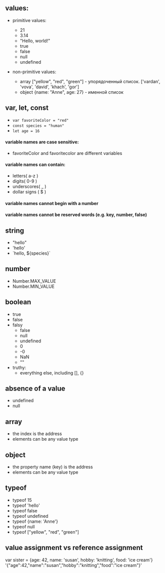 ## values:
- primitive values:
  - 21
  - 3.14
  - "Hello, world!"
  - true
  - false
  - null
  - undefined

- non-primitive values:
  - array ["yellow", "red", "green"] - упорядоченный список. ['vardan', 'vova', 'david', 'khach', 'gor']
  - object {name: "Anne", age: 27} - именной список 


## var, let, const
- `var favoriteColor = "red"`
- `const species = "human"`
- `let age = 16`

#### variable names are case sensitive:
- favoriteColor and favoritecolor are different variables
#### variable names can contain:
- letters( a-z )
- digits( 0-9 )
- underscores( _ )
- dollar signs ( $ )
#### variable names cannot begin with a number
#### variable names cannot be reserved words (e.g. key, number, false)

## string
- "hello"
- 'hello'
- \`hello, ${species}\`

## number
- Number.MAX_VALUE
- Number.MIN_VALUE

## boolean
- true
- false
- falsy
  - false
  - null
  - undefined
  - 0
  - -0
  - NaN
  - ""
- truthy:
   - everything else, including [], {}

## absence of a value
- undefined
- null

## array
- the index is the address
- elements can be any value type

## object
- the property name (key) is the address
- elements can be any value type

## typeof
- typeof 15
- typeof 'hello'
- typeof false
- typeof undefined
- typeof {name: 'Anne'}
- typeof null
- typeof ["yellow", "red", "green"]

## value assignment vs reference assignment

var sister = 
{age: 42, name: 'susan', hobby: 'knitting', food: 'ice cream'}
'{"age":42,"name":"susan","hobby":"knitting","food":"ice cream"}'


